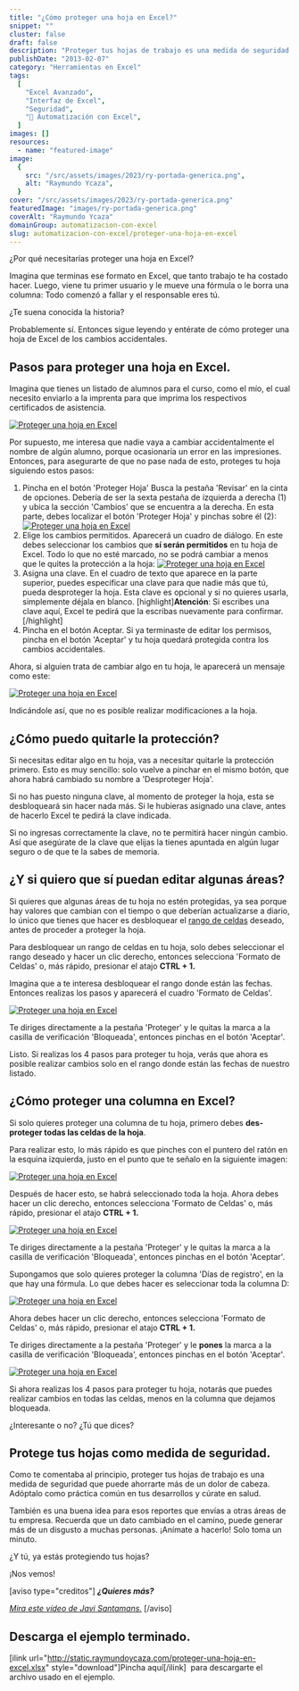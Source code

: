 ```yaml
---
title: "¿Cómo proteger una hoja en Excel?"
snippet: ""
cluster: false
draft: false
description: "Proteger tus hojas de trabajo es una medida de seguridad que puede ahorrarte más de un dolor de cabeza."
publishDate: "2013-02-07"
category: "Herramientas en Excel"
tags:
  [
    "Excel Avanzado",
    "Interfaz de Excel",
    "Seguridad",
    "🤖 Automatización con Excel",
  ]
images: []
resources:
  - name: "featured-image"
image:
  {
    src: "/src/assets/images/2023/ry-portada-generica.png",
    alt: "Raymundo Ycaza",
  }
cover: "/src/assets/images/2023/ry-portada-generica.png"
featuredImage: "images/ry-portada-generica.png"
coverAlt: "Raymundo Ycaza"
domainGroup: automatizacion-con-excel
slug: automatizacion-con-excel/proteger-una-hoja-en-excel
---
```


¿Por qué necesitarías proteger una hoja en Excel?

Imagina que terminas ese formato en Excel, que tanto trabajo te ha costado hacer. Luego, viene tu primer usuario y le mueve una fórmula o le borra una columna: Todo comenzó a fallar y el responsable eres tú.

¿Te suena conocida la historia?

Probablemente sí. Entonces sigue leyendo y entérate de cómo proteger una hoja de Excel de los cambios accidentales.

## Pasos para proteger una hoja en Excel.

Imagina que tienes un listado de alumnos para el curso, como el mío, el cual necesito enviarlo a la imprenta para que imprima los respectivos certificados de asistencia.

[![Proteger una hoja en Excel](/src/assets/images/2023/proteger-una-hoja-en-excel-0002141.png)](http://raymundoycaza.com/wp-content/uploads/proteger-una-hoja-en-excel-0002141.png)

Por supuesto, me interesa que nadie vaya a cambiar accidentalmente el nombre de algún alumno, porque ocasionaría un error en las impresiones. Entonces, para asegurarte de que no pase nada de esto, proteges tu hoja siguiendo estos pasos:

1. Pincha en el botón 'Proteger Hoja' Busca la pestaña 'Revisar' en la cinta de opciones. Debería de ser la sexta pestaña de izquierda a derecha (1) y ubica la sección 'Cambios' que se encuentra a la derecha. En esta parte, debes localizar el botón 'Proteger Hoja' y pinchas sobre él (2): [![Proteger una hoja en Excel](/src/assets/images/2023/proteger-una-hoja-en-excel-0002151.png)](http://raymundoycaza.com/wp-content/uploads/proteger-una-hoja-en-excel-0002151.png)
2. Elige los cambios permitidos. Aparecerá un cuadro de diálogo. En este debes seleccionar los cambios que **sí serán permitidos** en tu hoja de Excel. Todo lo que no esté marcado, no se podrá cambiar a menos que le quites la protección a la hoja: [![Proteger una hoja en Excel](/src/assets/images/2023/proteger-una-hoja-en-excel-0002161.png)](http://raymundoycaza.com/wp-content/uploads/proteger-una-hoja-en-excel-0002161.png)
3. Asigna una clave. En el cuadro de texto que aparece en la parte superior, puedes especificar una clave para que nadie más que tú, pueda desproteger la hoja. Esta clave es opcional y si no quieres usarla, simplemente déjala en blanco. \[highlight\]**Atención**: Si escribes una clave aquí, Excel te pedirá que la escribas nuevamente para confirmar.\[/highlight\]
4. Pincha en el botón Aceptar. Si ya terminaste de editar los permisos, pincha en el botón 'Aceptar' y tu hoja quedará protegida contra los cambios accidentales.

Ahora, si alguien trata de cambiar algo en tu hoja, le aparecerá un mensaje como este:

[![Proteger una hoja en Excel](/src/assets/images/2023/proteger-una-hoja-en-excel-0002171.png)](http://raymundoycaza.com/wp-content/uploads/proteger-una-hoja-en-excel-0002171.png)

Indicándole así, que no es posible realizar modificaciones a la hoja.

## ¿Cómo puedo quitarle la protección?

Si necesitas editar algo en tu hoja, vas a necesitar quitarle la protección primero. Esto es muy sencillo: solo vuelve a pinchar en el mismo botón, que ahora habrá cambiado su nombre a 'Desproteger Hoja'.

Si no has puesto ninguna clave, al momento de proteger la hoja, esta se desbloqueará sin hacer nada más. Si le hubieras asignado una clave, antes de hacerlo Excel te pedirá la clave indicada.

Si no ingresas correctamente la clave, no te permitirá hacer ningún cambio. Así que asegúrate de la clave que elijas la tienes apuntada en algún lugar seguro o de que te la sabes de memoria.

## ¿Y si quiero que sí puedan editar algunas áreas?

Si quieres que algunas áreas de tu hoja no estén protegidas, ya sea porque hay valores que cambian con el tiempo o que deberían actualizarse a diario, lo único que tienes que hacer es desbloquear el [rango de celdas](http://raymundoycaza.com/que-es-un-rango-en-excel/) deseado, antes de proceder a proteger la hoja.

Para desbloquear un rango de celdas en tu hoja, solo debes seleccionar el rango deseado y hacer un clic derecho, entonces selecciona 'Formato de Celdas' o, más rápido, presionar el atajo **CTRL + 1.**

Imagina que a te interesa desbloquear el rango donde están las fechas. Entonces realizas los pasos y aparecerá el cuadro 'Formato de Celdas'.

[![Proteger una hoja en Excel](/src/assets/images/2023/proteger-una-hoja-en-excel-0002181.png)](http://raymundoycaza.com/wp-content/uploads/proteger-una-hoja-en-excel-0002181.png)

Te diriges directamente a la pestaña 'Proteger' y le quitas la marca a la casilla de verificación 'Bloqueada', entonces pinchas en el botón 'Aceptar'.

Listo. Si realizas los 4 pasos para proteger tu hoja, verás que ahora es posible realizar cambios solo en el rango donde están las fechas de nuestro listado.

## ¿Cómo proteger una columna en Excel?

Si solo quieres proteger una columna de tu hoja, primero debes **des-proteger todas las celdas de la hoja**.

Para realizar esto, lo más rápido es que pinches con el puntero del ratón en la esquina izquierda, justo en el punto que te señalo en la siguiente imagen:

[![Proteger una hoja en Excel](/src/assets/images/2023/proteger-una-hoja-en-excel-0002191.png)](http://raymundoycaza.com/wp-content/uploads/proteger-una-hoja-en-excel-0002191.png)

Después de hacer esto, se habrá seleccionado toda la hoja. Ahora debes hacer un clic derecho, entonces selecciona 'Formato de Celdas' o, más rápido, presionar el atajo **CTRL + 1.**

[![Proteger una hoja en Excel](/src/assets/images/2023/proteger-una-hoja-en-excel-0002181.png)](http://raymundoycaza.com/wp-content/uploads/proteger-una-hoja-en-excel-0002181.png)

Te diriges directamente a la pestaña 'Proteger' y le quitas la marca a la casilla de verificación 'Bloqueada', entonces pinchas en el botón 'Aceptar'.

Supongamos que solo quieres proteger la columna 'Días de registro', en la que hay una fórmula. Lo que debes hacer es seleccionar toda la columna D:

[![Proteger una hoja en Excel](/src/assets/images/2023/proteger-una-hoja-en-excel-0002201.png)](http://raymundoycaza.com/wp-content/uploads/proteger-una-hoja-en-excel-0002201.png)

Ahora debes hacer un clic derecho, entonces selecciona 'Formato de Celdas' o, más rápido, presionar el atajo **CTRL + 1.**

Te diriges directamente a la pestaña 'Proteger' y le **pones** la marca a la casilla de verificación 'Bloqueada', entonces pinchas en el botón 'Aceptar'.

[![Proteger una hoja en Excel](/src/assets/images/2023/proteger-una-hoja-en-excel-0002211.png)](http://raymundoycaza.com/wp-content/uploads/proteger-una-hoja-en-excel-0002211.png)

Si ahora realizas los 4 pasos para proteger tu hoja, notarás que puedes realizar cambios en todas las celdas, menos en la columna que dejamos bloqueada.

¿Interesante o no? ¿Tú que dices?

## Protege tus hojas como medida de seguridad.

Como te comentaba al principio, proteger tus hojas de trabajo es una medida de seguridad que puede ahorrarte más de un dolor de cabeza. Adóptalo como práctica común en tus desarrollos y cúrate en salud.

También es una buena idea para esos reportes que envías a otras áreas de tu empresa. Recuerda que un dato cambiado en el camino, puede generar más de un disgusto a muchas personas. ¡Anímate a hacerlo! Solo toma un minuto.

¿Y tú, ya estás protegiendo tus hojas?

¡Nos vemos!

\[aviso type="creditos"\] _**¿Quieres más?**_

_[Mira este vídeo de Javi Santamans.](https://www.youtube.com/watch?v=C22qqtvLgrI)_ \[/aviso\]

## Descarga el ejemplo terminado.

\[ilink url="http://static.raymundoycaza.com/proteger-una-hoja-en-excel.xlsx" style="download"\]Pincha aquí\[/ilink\]  para descargarte el archivo usado en el ejemplo.
